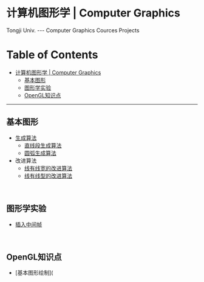 # 计算机图形学 | Computer Graphics

Tongji Univ. --- Computer Graphics Cources Projects

Table of Contents
=================

   * [计算机图形学 | Computer Graphics](#计算机图形学--computer-graphics)
     * [基本图形](#基本图形)
     * [图形学实验](#图形学实验)
     * [OpenGL知识点](#opengl知识点)

-----

## 基本图形

- [生成算法](https://github.com/doubleZ0108/Computer-Graphics/tree/master/Basic%20Graphics%20Generation%20Algorithm)
  - [直线段生成算法](https://github.com/doubleZ0108/Computer-Graphics/blob/master/Basic%20Graphics%20Generation%20Algorithm/src/Line.py)
  - [圆弧生成算法](https://github.com/doubleZ0108/Computer-Graphics/blob/master/Basic%20Graphics%20Generation%20Algorithm/src/Arc.py)
- 改进算法
  - [线有线宽的改进算法](https://github.com/doubleZ0108/Computer-Graphics/tree/master/Basic%20Graphics%20Generation%20Algorithm/LineWidth)
  - [线有线型的改进算法](https://github.com/doubleZ0108/Computer-Graphics/tree/master/Basic%20Graphics%20Generation%20Algorithm/LineType)

<br/>

## 图形学实验

- [插入中间帧](https://github.com/doubleZ0108/Computer-Graphics/tree/master/Generate%20Intermediate%20Frame)

<br/>

## OpenGL知识点

- [基本图形绘制](
